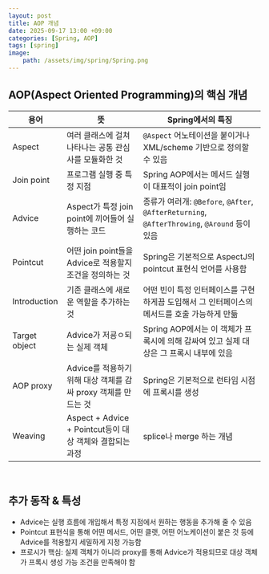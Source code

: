 ```yaml
---
layout: post
title: AOP 개념
date: 2025-09-17 13:00 +09:00
categories: [Spring, AOP]
tags: [spring]
image:
    path: /assets/img/spring/Spring.png
---
```


## AOP(Aspect Oriented Programming)의 핵심 개념

| 용어 | 뜻 | Spring에서의 특징 |
|-|-|-|
| Aspect | 여러 클래스에 걸쳐 나타나는 공통 관심사를 모듈화한 것 | `@Aspect` 어노테이션을 붙이거나 XML/scheme 기반으로 정의할 수 있음 |
| Join point | 프로그램 실행 중 특정 지점 | Spring AOP에서는 메서드 실행이 대표적이 join point임 |
| Advice | Aspect가 특정 join point에 끼어들어 실행하는 코드 | 종류가 여러개: `@Before`, `@After`, `@AfterReturning`, `@AfterThrowing`, `@Around` 등이 있음 |
| Pointcut | 어떤 join point들을 Advice로 적용할지 조건을 정의하는 것 | Spring은 기본적으로 AspectJ의 pointcut 표현식 언어를 사용함 |
| Introduction | 기존 클래스에 새로운 역할을 추가하는 것 | 어떤 빈이 특정 인터페이스를 구현하게끔 도입해서 그 인터페이스의 메서드를 호출 가능하게 만듦 |
| Target object | Advice가 저굥ㅇ되는 실제 객체 | Spring AOP에서는 이 객체가 프록시에 의해 감싸여 있고 실제 대상은 그 프록시 내부에 있음 |
| AOP proxy | Advice를 적용하기 위해 대상 객체를 감싸 proxy 객체를 만드는 것 | Spring은 기본적으로 런타임 시점에 프록시를 생성
| Weaving | Aspect + Advice + Pointcut등이 대상 객체와 결합되는 과정 | splice나 merge 하는 개념 | 

<br>

## 추가 동작 & 특성

- Advice는 실행 흐름에 개입해서 특정 지점에서 원하는 행동을 추가해 줄 수 있음
- Pointcut 표현식을 통해 어떤 메서드, 어떤 클랫, 어떤 어노케이션이 붙은 것 등에 Advice를 적용할지 세밀하게 지정 가능함
- 프로시가 핵심: 실제 객체가 아니라 proxy를 통해 Advice가 적용되므로 대상 객체가 프록시 생성 가능 조건을 만족해야 함
